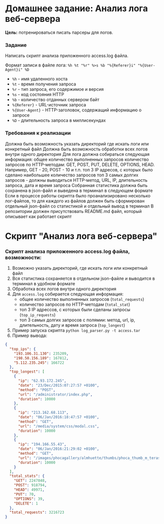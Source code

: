 # Домашнее задание: Анализ лога веб-сервера

**Цель:**
потренироваться писать парсеры для логов.

### Задание

Написать скрипт анализа приложенного access.log файла.

Формат записи в файле лога:
`%h %t "%r" %>s %b "%{Referer}i" "%{User-Agent}i" %D`

- `%h` - имя удаленного хоста
- `%t`  - время получения запроса
- `%r`  - тип запроса, его содержимое и версия
- `%s` - код состояния HTTP
- `%b` - количество отданных сервером байт
- `%{Referer}` - URL-источник запроса
- `%{User-Agent}` - HTTP-заголовок, содержащий информацию о запросе
- `%D` - длительность запроса в миллисекундах

### Требования к реализации

Должна быть возможность указать директорий где искать логи или конкретный файл
Должна быть возможность обработки всех логов внутри одного директория
Для лога должна собираться следующая информация:
общее количество выполненных запросов
количество запросов по HTTP-методам: GET, POST, PUT, DELETE, OPTIONS, HEAD. Например, GET - 20, POST - 10 и т.п.
топ 3 IP адресов, с которых было сделано наибольшее количество запросов
топ 3 самых долгих запросов - должны выводиться HTTP-метод, URL, IP, длительность запроса, дата и время запроса
Собранная статистика должна быть сохранена в json-файл и выведена в терминал в следующем формате
Если в процессе работы скрипта было проанализировано несколько лог-файлов, то для каждого из файлов должен быть
сформирован отдельный json-файл со статистикой и отдельный вывод в терминал
В репозитории должен присутствовать README.md файл, который описывает как работает скрипт

# Скрипт "Анализ лога веб-сервера"

### Скрипт анализа приложенного access.log файла, возможности:

1. Возможно указать директорий, где искать логи или конкретный файл
2. Вся статистика сохраняется в отдельном json-файле и выводится в терминал в удобном формате
3. Обработка всех логов внутри одного директория
4. Для `access.log` собирается следующая информация:
    - общее количество выполненных запросов (`total_requests`)
    - количество запросов по HTTP-методам (`total_stat`)
    - топ 3 IP адресcов, с которых были сделаны запросы (`top_ip_requests`)
    - топ 3 самых долгих запросов c полямии: метод, url, ip, длительность, дату и время запроса (`top_longest`)
5. Пример запуска скрипта `python log_parser.py -t access.tar`
6. Пример вывода:

```json
{
  "top_ips": {
    "193.106.31.130": 235209,
    "198.50.156.189": 167812,
    "5.112.235.245": 166722
  },
  "top_longest": [
    {
      "ip": "62.93.172.245",
      "date": "23/Dec/2015:07:27:57 +0100",
      "method": "POST",
      "url": "/administrator/index.php",
      "duration": 10000
    },
    {
      "ip": "213.162.68.113",
      "date": "06/Jan/2016:18:47:57 +0100",
      "method": "GET",
      "url": "/media/system/css/modal.css",
      "duration": 10000
    },
    {
      "ip": "194.166.55.43",
      "date": "06/Jan/2016:21:29:02 +0100",
      "method": "GET",
      "url": "/images/phocagallery/almhuette/thumbs/phoca_thumb_m_terasse.jpg",
      "duration": 10000
    }
  ],
  "total_stats": {
    "GET": 2247848,
    "POST": 918794,
    "HEAD": 49971,
    "PUT": 70,
    "OPTIONS": 39,
    "DELETE": 1
  },
  "total_requests": 3216723
}
```